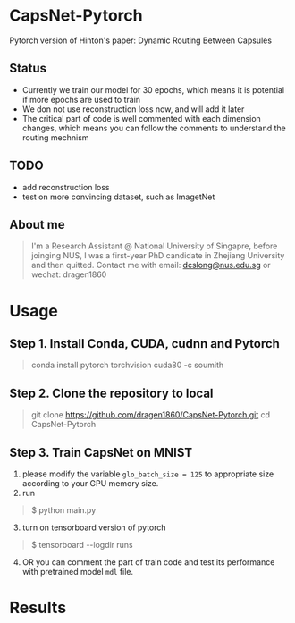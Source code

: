 # CapsNet-Pytorch
Pytorch version of Hinton's paper: Dynamic Routing Between Capsules

## Status

- Currently we train our model for 30 epochs, which means it is potential if more epochs are used to train
- We don not use reconstruction loss now, and will add it later
- The critical part of code is well commented with each dimension changes, which means you can follow the comments to understand the routing mechnism

## TODO
- add reconstruction loss
- test on more convincing dataset, such as ImagetNet

## About me
> I'm a Research Assistant @ National University of Singapre, before joinging NUS, I was a first-year PhD candidate in Zhejiang University and then quitted.
Contact me with email: dcslong@nus.edu.sg or wechat: dragen1860

# Usage

## Step 1. Install Conda, CUDA, cudnn and Pytorch
>conda install pytorch torchvision cuda80 -c soumith

## Step 2. Clone the repository to local
>git clone https://github.com/dragen1860/CapsNet-Pytorch.git
cd CapsNet-Pytorch

## Step 3. Train CapsNet on MNIST

1. please modify the variable `glo_batch_size = 125` to appropriate size according to your GPU memory size.
2. run
>$ python main.py
3. turn on tensorboard version of pytorch
>$ tensorboard --logdir runs 

4. OR you can comment the part of train code and test its performance with pretrained model `mdl` file.

# Results
